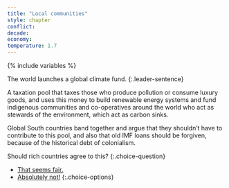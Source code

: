 ```yaml
---
title: "Local communities"
style: chapter
conflict: 
decade: 
economy: 
temperature: 1.7
---
```


{% include variables %}

The world launches a global climate fund.
{:.leader-sentence}

A taxation pool that taxes those who produce pollution or consume luxury goods, and uses this money to build renewable energy systems and fund indigenous communities and co-operatives around the world who act as stewards of the environment, which act as carbon sinks.

Global South countries band together and argue that they shouldn’t have to contribute to this pool, and also that old IMF loans should be forgiven, because of the historical debt of colonialism.

Should rich countries agree to this?
{:.choice-question}

- [That seems fair.](chapter_global-climate-fund.html)
- [Absolutely not!](chapter_later-global-south-strike.html)
{:.choice-options}
